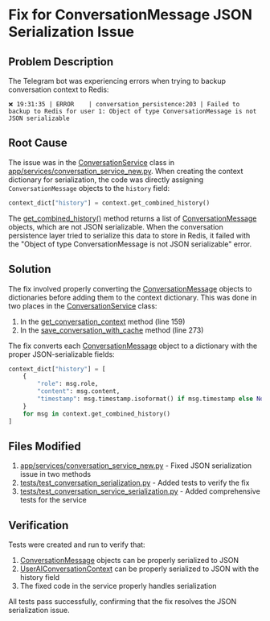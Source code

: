 # Fix for ConversationMessage JSON Serialization Issue

## Problem Description

The Telegram bot was experiencing errors when trying to backup conversation context to Redis:

```
❌ 19:31:35 | ERROR    | conversation_persistence:203 | Failed to backup to Redis for user 1: Object of type ConversationMessage is not JSON serializable
```

## Root Cause

The issue was in the [ConversationService](file:///c:/Users/User/PycharmProjects/ai_assist/app/services/conversation_service_new.py#L38-L418) class in [app/services/conversation_service_new.py](file:///c:/Users/User/PycharmProjects/ai_assist/app/services/conversation_service_new.py). When creating the context dictionary for serialization, the code was directly assigning `ConversationMessage` objects to the `history` field:

```python
context_dict["history"] = context.get_combined_history()
```

The [get_combined_history()](file:///c:/Users/User/PycharmProjects/ai_assist/app/services/ai_providers/base.py#L118-L131) method returns a list of [ConversationMessage](file:///c:/Users/User/PycharmProjects/ai_assist/app/services/ai_providers/base.py#L29-L34) objects, which are not JSON serializable. When the conversation persistence layer tried to serialize this data to store in Redis, it failed with the "Object of type ConversationMessage is not JSON serializable" error.

## Solution

The fix involved properly converting the [ConversationMessage](file:///c:/Users/User/PycharmProjects/ai_assist/app/services/ai_providers/base.py#L29-L34) objects to dictionaries before adding them to the context dictionary. This was done in two places in the [ConversationService](file:///c:/Users/User/PycharmProjects/ai_assist/app/services/conversation_service_new.py#L38-L418) class:

1. In the [get_conversation_context](file:///c:/Users/User/PycharmProjects/ai_assist/app/services/conversation_service_new.py#L141-L182) method (line 159)
2. In the [save_conversation_with_cache](file:///c:/Users/User/PycharmProjects/ai_assist/app/services/conversation_service_new.py#L186-L299) method (line 273)

The fix converts each [ConversationMessage](file:///c:/Users/User/PycharmProjects/ai_assist/app/services/ai_providers/base.py#L29-L34) object to a dictionary with the proper JSON-serializable fields:

```python
context_dict["history"] = [
    {
        "role": msg.role,
        "content": msg.content,
        "timestamp": msg.timestamp.isoformat() if msg.timestamp else None,
    }
    for msg in context.get_combined_history()
]
```

## Files Modified

1. [app/services/conversation_service_new.py](file:///c:/Users/User/PycharmProjects/ai_assist/app/services/conversation_service_new.py) - Fixed JSON serialization issue in two methods
2. [tests/test_conversation_serialization.py](file:///c:/Users/User/PycharmProjects/ai_assist/tests/test_conversation_serialization.py) - Added tests to verify the fix
3. [tests/test_conversation_service_serialization.py](file:///c:/Users/User/PycharmProjects/ai_assist/tests/test_conversation_service_serialization.py) - Added comprehensive tests for the service

## Verification

Tests were created and run to verify that:
1. [ConversationMessage](file:///c:/Users/User/PycharmProjects/ai_assist/app/services/ai_providers/base.py#L29-L34) objects can be properly serialized to JSON
2. [UserAIConversationContext](file:///c:/Users/User/PycharmProjects/ai_assist/app/services/ai_providers/base.py#L37-L179) can be properly serialized to JSON with the history field
3. The fixed code in the service properly handles serialization

All tests pass successfully, confirming that the fix resolves the JSON serialization issue.